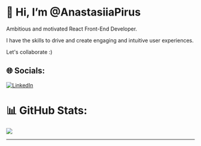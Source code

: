 # 👋 Hi, I’m @AnastasiiaPirus
Ambitious and motivated React Front-End Developer.

I have the skills to drive and create engaging and intuitive user experiences.

Let's collaborate :)

## 🌐 Socials:
[![LinkedIn](https://img.shields.io/badge/LinkedIn-%230077B5.svg?logo=linkedin&logoColor=white)](https://www.linkedin.com/in/anastasia-pirus/) 

# 📊 GitHub Stats:

![](https://github-readme-stats.vercel.app/api/top-langs/?username=AnastasiiaPirus&theme=tokyonight&hide_border=true&include_all_commits=true&count_private=true&layout=compact)


---


<!-- Proudly created with GPRM ( https://gprm.itsvg.in ) -->

